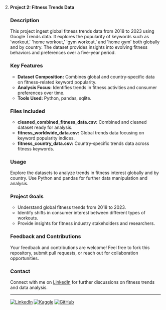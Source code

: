 2. **Project 2: Fitness Trends Data**

   ### Description
   This project ingest global fitness trends data from 2018 to 2023 using Google Trends data. It explores the popularity of keywords such as 'workout,' 'home workout,' 'gym workout,' and 'home gym' both globally and by country. The dataset provides insights into evolving fitness behaviors and preferences over a five-year period.

   ### Key Features
   - **Dataset Composition:** Combines global and country-specific data on fitness-related keyword popularity.
   - **Analysis Focus:** Identifies trends in fitness activities and consumer preferences over time.
   - **Tools Used:** Python, pandas, sqlite.

   ### Files Included
   - **cleaned_combined_fitness_data.csv:** Combined and cleaned dataset ready for analysis.
   - **fitness_worldwide_data.csv:** Global trends data focusing on keyword popularity indices.
   - **fitness_country_data.csv:** Country-specific trends data across fitness keywords.

   ### Usage
   Explore the datasets to analyze trends in fitness interest globally and by country. Use Python and pandas for further data manipulation and analysis.

   ### Project Goals
   - Understand global fitness trends from 2018 to 2023.
   - Identify shifts in consumer interest between different types of workouts.
   - Provide insights for fitness industry stakeholders and researchers.


   ### Feedback and Contributions
   Your feedback and contributions are welcome! Feel free to fork this repository, submit pull requests, or reach out for collaboration opportunities.

   ### Contact
   Connect with me on [LinkedIn](https://www.linkedin.com/in/irene-busah-7071a6205/) for further discussions on fitness trends and data analysis.

   ---

   [![LinkedIn](https://img.shields.io/badge/LinkedIn-Connect-blue)](https://www.linkedin.com/in/irene-busah-7071a6205/)
   [![Kaggle](https://img.shields.io/badge/Kaggle-Explore-brightgreen)](https://www.kaggle.com/irenebusah)
   [![GitHub](https://img.shields.io/badge/GitHub-Follow-lightgrey)](https://github.com/Irene-Busah)
